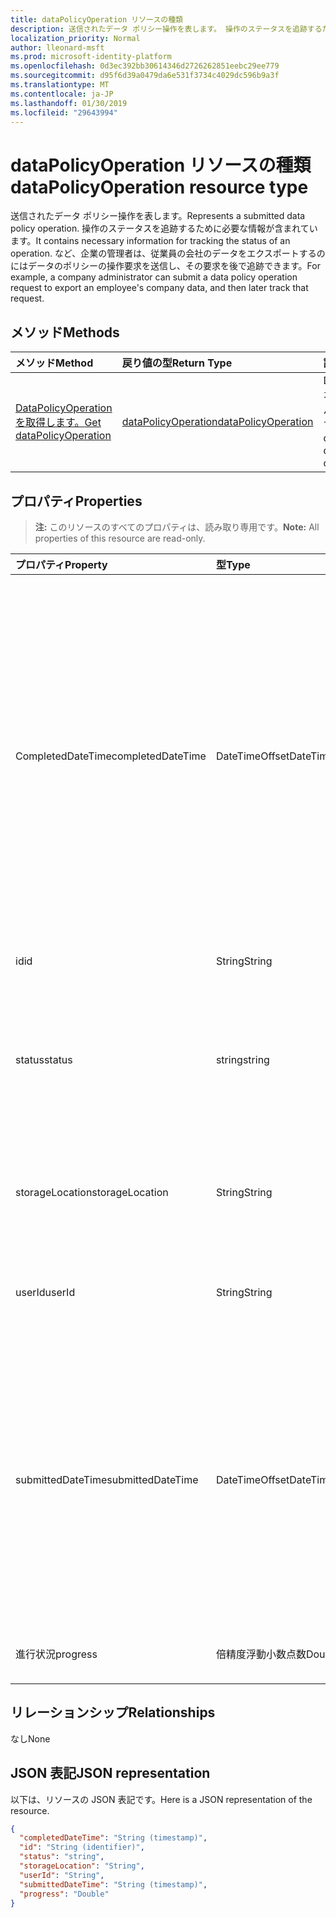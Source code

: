 ```yaml
---
title: dataPolicyOperation リソースの種類
description: 送信されたデータ ポリシー操作を表します。 操作のステータスを追跡するために必要な情報が含まれています。 など、企業の管理者は、従業員の会社のデータをエクスポートするのにはデータのポリシーの操作要求を送信し、その要求を後で追跡できます。
localization_priority: Normal
author: lleonard-msft
ms.prod: microsoft-identity-platform
ms.openlocfilehash: 0d3ec392bb30614346d2726262851eebc29ee779
ms.sourcegitcommit: d95f6d39a0479da6e531f3734c4029dc596b9a3f
ms.translationtype: MT
ms.contentlocale: ja-JP
ms.lasthandoff: 01/30/2019
ms.locfileid: "29643994"
---
```

# <a name="datapolicyoperation-resource-type"></a><span data-ttu-id="6d2ee-105">dataPolicyOperation リソースの種類</span><span class="sxs-lookup"><span data-stu-id="6d2ee-105">dataPolicyOperation resource type</span></span>

<span data-ttu-id="6d2ee-106">送信されたデータ ポリシー操作を表します。</span><span class="sxs-lookup"><span data-stu-id="6d2ee-106">Represents a submitted data policy operation.</span></span> <span data-ttu-id="6d2ee-107">操作のステータスを追跡するために必要な情報が含まれています。</span><span class="sxs-lookup"><span data-stu-id="6d2ee-107">It contains necessary information for tracking the status of an operation.</span></span> <span data-ttu-id="6d2ee-108">など、企業の管理者は、従業員の会社のデータをエクスポートするのにはデータのポリシーの操作要求を送信し、その要求を後で追跡できます。</span><span class="sxs-lookup"><span data-stu-id="6d2ee-108">For example, a company administrator can submit a data policy operation request to export an employee's company data, and then later track that request.</span></span>

## <a name="methods"></a><span data-ttu-id="6d2ee-109">メソッド</span><span class="sxs-lookup"><span data-stu-id="6d2ee-109">Methods</span></span>

| <span data-ttu-id="6d2ee-110">メソッド</span><span class="sxs-lookup"><span data-stu-id="6d2ee-110">Method</span></span>           | <span data-ttu-id="6d2ee-111">戻り値の型</span><span class="sxs-lookup"><span data-stu-id="6d2ee-111">Return Type</span></span>    |<span data-ttu-id="6d2ee-112">説明</span><span class="sxs-lookup"><span data-stu-id="6d2ee-112">Description</span></span>|
|:---------------|:--------|:----------|
|[<span data-ttu-id="6d2ee-113">DataPolicyOperation を取得します。</span><span class="sxs-lookup"><span data-stu-id="6d2ee-113">Get dataPolicyOperation</span></span>](../api/datapolicyoperation-get.md) | [<span data-ttu-id="6d2ee-114">dataPolicyOperation</span><span class="sxs-lookup"><span data-stu-id="6d2ee-114">dataPolicyOperation</span></span>](datapolicyoperation.md) |<span data-ttu-id="6d2ee-115">DataPolicyOperation オブジェクトのプロパティを参照します。</span><span class="sxs-lookup"><span data-stu-id="6d2ee-115">Read properties of the dataPolicyOperation object.</span></span>|

## <a name="properties"></a><span data-ttu-id="6d2ee-116">プロパティ</span><span class="sxs-lookup"><span data-stu-id="6d2ee-116">Properties</span></span>

> <span data-ttu-id="6d2ee-117">**注:** このリソースのすべてのプロパティは、読み取り専用です。</span><span class="sxs-lookup"><span data-stu-id="6d2ee-117">**Note:** All properties of this resource are read-only.</span></span>

| <span data-ttu-id="6d2ee-118">プロパティ</span><span class="sxs-lookup"><span data-stu-id="6d2ee-118">Property</span></span>     | <span data-ttu-id="6d2ee-119">型</span><span class="sxs-lookup"><span data-stu-id="6d2ee-119">Type</span></span>   |<span data-ttu-id="6d2ee-120">説明</span><span class="sxs-lookup"><span data-stu-id="6d2ee-120">Description</span></span>|
|:---------------|:--------|:----------|
|<span data-ttu-id="6d2ee-121">CompletedDateTime</span><span class="sxs-lookup"><span data-stu-id="6d2ee-121">completedDateTime</span></span>|<span data-ttu-id="6d2ee-122">DateTimeOffset</span><span class="sxs-lookup"><span data-stu-id="6d2ee-122">DateTimeOffset</span></span>|<span data-ttu-id="6d2ee-123">このデータ ポリシーの操作の要求が完了すると、UTC 時刻での ISO 8601 形式を使用して表します。</span><span class="sxs-lookup"><span data-stu-id="6d2ee-123">Represents when the request for this data policy operation was completed, in UTC time, using the ISO 8601 format.</span></span> <span data-ttu-id="6d2ee-124">たとえば、2014 年 1 月 1 日午前 0 時 (UTC) は、`'2014-01-01T00:00:00Z'` のようになります。</span><span class="sxs-lookup"><span data-stu-id="6d2ee-124">For example, midnight UTC on Jan 1, 2014 would look like this: `'2014-01-01T00:00:00Z'`.</span></span> <span data-ttu-id="6d2ee-125">操作が完了するまで null になります。</span><span class="sxs-lookup"><span data-stu-id="6d2ee-125">Null until the operation completes.</span></span>|
|<span data-ttu-id="6d2ee-126">id</span><span class="sxs-lookup"><span data-stu-id="6d2ee-126">id</span></span>|<span data-ttu-id="6d2ee-127">String</span><span class="sxs-lookup"><span data-stu-id="6d2ee-127">String</span></span>| <span data-ttu-id="6d2ee-128">この操作に固有のキーです。</span><span class="sxs-lookup"><span data-stu-id="6d2ee-128">Unique key for this operation.</span></span> |
|<span data-ttu-id="6d2ee-129">status</span><span class="sxs-lookup"><span data-stu-id="6d2ee-129">status</span></span>|<span data-ttu-id="6d2ee-130">string</span><span class="sxs-lookup"><span data-stu-id="6d2ee-130">string</span></span>| <span data-ttu-id="6d2ee-131">可能な値は、`notStarted`、`running`、`complete`、`failed`、`unknownFutureValue` です。</span><span class="sxs-lookup"><span data-stu-id="6d2ee-131">Possible values are: `notStarted`, `running`, `complete`, `failed`, `unknownFutureValue`.</span></span>|
|<span data-ttu-id="6d2ee-132">storageLocation</span><span class="sxs-lookup"><span data-stu-id="6d2ee-132">storageLocation</span></span>|<span data-ttu-id="6d2ee-133">String</span><span class="sxs-lookup"><span data-stu-id="6d2ee-133">String</span></span>|<span data-ttu-id="6d2ee-134">URL の場所のデータをエクスポートするのには、要求をエクスポートします。</span><span class="sxs-lookup"><span data-stu-id="6d2ee-134">The URL location to where data is being exported for export requests.</span></span>|
|<span data-ttu-id="6d2ee-135">userId</span><span class="sxs-lookup"><span data-stu-id="6d2ee-135">userId</span></span>|<span data-ttu-id="6d2ee-136">String</span><span class="sxs-lookup"><span data-stu-id="6d2ee-136">String</span></span>|<span data-ttu-id="6d2ee-137">操作を実行するユーザーのユーザーの id。</span><span class="sxs-lookup"><span data-stu-id="6d2ee-137">The id for the user on whom the operation is performed.</span></span>|
|<span data-ttu-id="6d2ee-138">submittedDateTime</span><span class="sxs-lookup"><span data-stu-id="6d2ee-138">submittedDateTime</span></span>|<span data-ttu-id="6d2ee-139">DateTimeOffset</span><span class="sxs-lookup"><span data-stu-id="6d2ee-139">DateTimeOffset</span></span>|<span data-ttu-id="6d2ee-140">このデータの操作の要求が送信された UTC 時刻での ISO 8601 形式を使用する場合を表します。</span><span class="sxs-lookup"><span data-stu-id="6d2ee-140">Represents when the request for this data operation was submitted, in UTC time, using the ISO 8601 format.</span></span> <span data-ttu-id="6d2ee-141">たとえば、2014 年 1 月 1 日午前 0 時 (UTC) は、次のようになります。`'2014-01-01T00:00:00Z'`</span><span class="sxs-lookup"><span data-stu-id="6d2ee-141">For example, midnight UTC on Jan 1, 2014 would look like this: `'2014-01-01T00:00:00Z'`</span></span>|
|<span data-ttu-id="6d2ee-142">進行状況</span><span class="sxs-lookup"><span data-stu-id="6d2ee-142">progress</span></span>|<span data-ttu-id="6d2ee-143">倍精度浮動小数点数</span><span class="sxs-lookup"><span data-stu-id="6d2ee-143">Double</span></span>|<span data-ttu-id="6d2ee-144">操作の進行状況を指定します。</span><span class="sxs-lookup"><span data-stu-id="6d2ee-144">Specifies the progress of an operation.</span></span>|

## <a name="relationships"></a><span data-ttu-id="6d2ee-145">リレーションシップ</span><span class="sxs-lookup"><span data-stu-id="6d2ee-145">Relationships</span></span>
<span data-ttu-id="6d2ee-146">なし</span><span class="sxs-lookup"><span data-stu-id="6d2ee-146">None</span></span>


## <a name="json-representation"></a><span data-ttu-id="6d2ee-147">JSON 表記</span><span class="sxs-lookup"><span data-stu-id="6d2ee-147">JSON representation</span></span>

<span data-ttu-id="6d2ee-148">以下は、リソースの JSON 表記です。</span><span class="sxs-lookup"><span data-stu-id="6d2ee-148">Here is a JSON representation of the resource.</span></span>

<!-- {
  "blockType": "resource",
  "optionalProperties": [

  ],
  "@odata.type": "microsoft.graph.dataPolicyOperation"
}-->

```json
{
  "completedDateTime": "String (timestamp)",
  "id": "String (identifier)",
  "status": "string",
  "storageLocation": "String",
  "userId": "String",
  "submittedDateTime": "String (timestamp)",
  "progress": "Double"
}

```

<!-- uuid: 8fcb5dbc-d5aa-4681-8e31-b001d5168d79
2015-10-25 14:57:30 UTC -->
<!-- {
  "type": "#page.annotation",
  "description": "dataPolicyOperation resource",
  "keywords": "",
  "section": "documentation",
  "tocPath": ""
}-->
